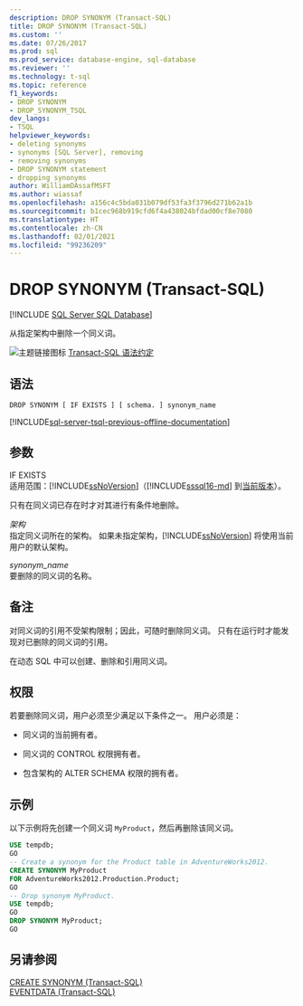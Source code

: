 ```yaml
---
description: DROP SYNONYM (Transact-SQL)
title: DROP SYNONYM (Transact-SQL)
ms.custom: ''
ms.date: 07/26/2017
ms.prod: sql
ms.prod_service: database-engine, sql-database
ms.reviewer: ''
ms.technology: t-sql
ms.topic: reference
f1_keywords:
- DROP SYNONYM
- DROP_SYNONYM_TSQL
dev_langs:
- TSQL
helpviewer_keywords:
- deleting synonyms
- synonyms [SQL Server], removing
- removing synonyms
- DROP SYNONYM statement
- dropping synonyms
author: WilliamDAssafMSFT
ms.author: wiassaf
ms.openlocfilehash: a156c4c5bda031b079df53fa3f3796d271b62a1b
ms.sourcegitcommit: b1cec968b919cfd6f4a438024bfdad00cf8e7080
ms.translationtype: HT
ms.contentlocale: zh-CN
ms.lasthandoff: 02/01/2021
ms.locfileid: "99236209"
---
```

# <a name="drop-synonym-transact-sql"></a>DROP SYNONYM (Transact-SQL)
[!INCLUDE [SQL Server SQL Database](../../includes/applies-to-version/sql-asdb.md)]

  从指定架构中删除一个同义词。  
  
 ![主题链接图标](../../database-engine/configure-windows/media/topic-link.gif "“主题链接”图标") [Transact-SQL 语法约定](../../t-sql/language-elements/transact-sql-syntax-conventions-transact-sql.md)  
  
## <a name="syntax"></a>语法  
  
```syntaxsql
DROP SYNONYM [ IF EXISTS ] [ schema. ] synonym_name  
```  
  
[!INCLUDE[sql-server-tsql-previous-offline-documentation](../../includes/sql-server-tsql-previous-offline-documentation.md)]

## <a name="arguments"></a>参数
 IF EXISTS  
适用范围：[!INCLUDE[ssNoVersion](../../includes/ssnoversion-md.md)]（[!INCLUDE[sssql16-md](../../includes/sssql16-md.md)] 到[当前版本](/troubleshoot/sql/general/determine-version-edition-update-level)）。
  
 只有在同义词已存在时才对其进行有条件地删除。  
  
 *架构*  
 指定同义词所在的架构。 如果未指定架构，[!INCLUDE[ssNoVersion](../../includes/ssnoversion-md.md)] 将使用当前用户的默认架构。  
  
 *synonym_name*  
 要删除的同义词的名称。  
  
## <a name="remarks"></a>备注  
 对同义词的引用不受架构限制；因此，可随时删除同义词。 只有在运行时才能发现对已删除的同义词的引用。  
  
 在动态 SQL 中可以创建、删除和引用同义词。  
  
## <a name="permissions"></a>权限  
 若要删除同义词，用户必须至少满足以下条件之一。 用户必须是：  
  
-   同义词的当前拥有者。  
  
-   同义词的 CONTROL 权限拥有者。  
  
-   包含架构的 ALTER SCHEMA 权限的拥有者。  
  
## <a name="examples"></a>示例  
 以下示例将先创建一个同义词 `MyProduct`，然后再删除该同义词。  
  
```sql  
USE tempdb;  
GO  
-- Create a synonym for the Product table in AdventureWorks2012.  
CREATE SYNONYM MyProduct  
FOR AdventureWorks2012.Production.Product;  
GO  
-- Drop synonym MyProduct.  
USE tempdb;  
GO  
DROP SYNONYM MyProduct;  
GO  
```  
  
## <a name="see-also"></a>另请参阅  
 [CREATE SYNONYM (Transact-SQL)](../../t-sql/statements/create-synonym-transact-sql.md)   
 [EVENTDATA (Transact-SQL)](../../t-sql/functions/eventdata-transact-sql.md)  

